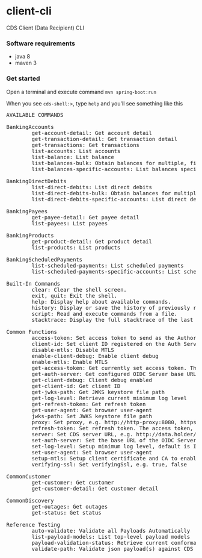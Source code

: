 # client-cli

CDS Client (Data Recipient) CLI

### Software requirements

* java 8
* maven 3

### Get started

Open a terminal and execute command
`mvn spring-boot:run` 

When you see `cds-shell:>`, type `help` and you'll see something like this 

<pre>
AVAILABLE COMMANDS

BankingAccounts
        get-account-detail: Get account detail
        get-transaction-detail: Get transaction detail
        get-transactions: Get transactions
        list-accounts: List accounts
        list-balance: List balance
        list-balances-bulk: Obtain balances for multiple, filtered accounts
        list-balances-specific-accounts: List balances specific accounts

BankingDirectDebits
        list-direct-debits: List direct debits
        list-direct-debits-bulk: Obtain balances for multiple, filtered accounts
        list-direct-debits-specific-accounts: List direct debits specific accounts

BankingPayees
        get-payee-detail: Get payee detail
        list-payees: List payees

BankingProducts
        get-product-detail: Get product detail
        list-products: List products

BankingScheduledPayments
        list-scheduled-payments: List scheduled payments
        list-scheduled-payments-specific-accounts: List scheduled payments specific accounts

Built-In Commands
        clear: Clear the shell screen.
        exit, quit: Exit the shell.
        help: Display help about available commands.
        history: Display or save the history of previously run commands
        script: Read and execute commands from a file.
        stacktrace: Display the full stacktrace of the last error.

Common Functions
        access-token: Set access token to send as the Authorization: Bearer header
        client-id: Set client ID registered on the Auth Server
        disable-mtls: Disable MTLS
        enable-client-debug: Enable client debug
        enable-mtls: Enable MTLS
        get-access-token: Get currently set access token. The refresh token flow can update access token.
        get-auth-server: Get configured OIDC Server base URL
        get-client-debug: Client debug enabled
        get-client-id: Get client ID
        get-jwks-path: Get JWKS keystore file path
        get-log-level: Retrieve current minimum log level
        get-refresh-token: Get refresh token
        get-user-agent: Get browser user-agent
        jwks-path: Set JWKS keystore file path
        proxy: Set proxy, e.g. http://http-proxy:8080, https://https-proxy:8443, socks://socks-proxy:5050, none
        refresh-token: Set refresh token. The access token, if set and valid, takes precedence.
        server: Set CDS server URL, e.g. http://data.holder/cds-au/v1
        set-auth-server: Set the base URL of the OIDC Server
        set-log-level: Setup minimum log level, default is INFO
        set-user-agent: Set browser user-agent
        setup-mtls: Setup client certificate and CA to enable MTLS connection to the server
        verifying-ssl: Set verifyingSsl, e.g. true, false

CommonCustomer
        get-customer: Get customer
        get-customer-detail: Get customer detail

CommonDiscovery
        get-outages: Get outages
        get-status: Get status

Reference Testing
        auto-validate: Validate all Payloads Automatically
        list-payload-models: List top-level payload models
        payload-validation-status: Retrieve current conformance check status
        validate-path: Validate json payload(s) against CDS
</pre>
